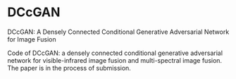 # DCcGAN
DCcGAN: A Densely Connected Conditional Generative Adversarial Network for Image Fusion

Code of DCcGAN: a densely connected conditional generative adversarial network for visible-infrared image fusion and multi-spectral image fusion. The paper is in the process of submission.
